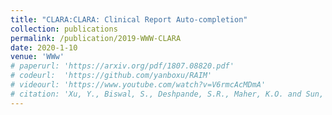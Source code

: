 ```yaml
---
title: "CLARA:CLARA: Clinical Report Auto-completion"
collection: publications
permalink: /publication/2019-WWW-CLARA
date: 2020-1-10
venue: 'WWw'
# paperurl: 'https://arxiv.org/pdf/1807.08820.pdf'
# codeurl:  'https://github.com/yanboxu/RAIM'
# videourl: 'https://www.youtube.com/watch?v=V6rmcAcMDmA'
# citation: 'Xu, Y., Biswal, S., Deshpande, S.R., Maher, K.O. and Sun, J., 2018, July. RAIM: Recurrent Attentive and Intensive Model of Multimodal Patient Monitoring Data. In Proceedings of the 24th ACM SIGKDD International Conference on Knowledge Discovery & Data Mining (pp. 2565-2573). ACM.'
---
```

